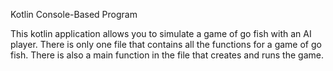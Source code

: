 Kotlin Console-Based Program

This kotlin application allows you to simulate a game of go fish with an AI player. There is only one file that contains all the functions for a game of go fish. There is 
also a main function in the file that creates and runs the game.

